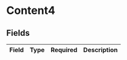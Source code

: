 # Content4


## Fields

| Field       | Type        | Required    | Description |
| ----------- | ----------- | ----------- | ----------- |